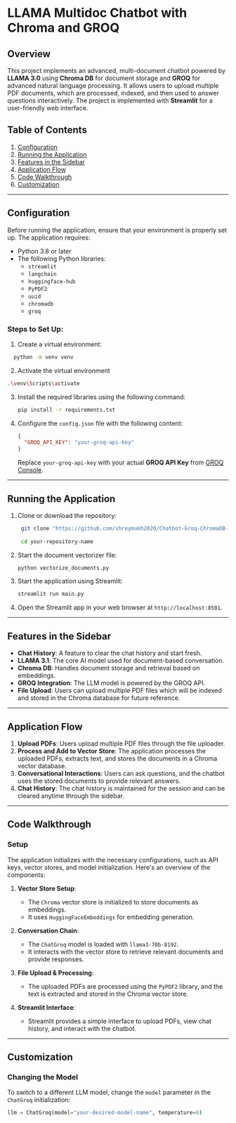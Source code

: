 # LLAMA Multidoc Chatbot with Chroma and GROQ

## Overview

This project implements an advanced, multi-document chatbot powered by **LLAMA 3.0** using **Chroma DB** for document storage and **GROQ** for advanced natural language processing. 
It allows users to upload multiple PDF documents, which are processed, indexed, and then used to answer questions interactively. The project is implemented with **Streamlit** for a user-friendly web interface.

## Table of Contents

1. [Configuration](#configuration)
2. [Running the Application](#running-the-application)
3. [Features in the Sidebar](#features-in-the-sidebar)
4. [Application Flow](#application-flow)
5. [Code Walkthrough](#code-walkthrough)
6. [Customization](#customization)

---

## Configuration

Before running the application, ensure that your environment is properly set up. The application requires:

- Python 3.8 or later
- The following Python libraries:
  - `streamlit`
  - `langchain`
  - `huggingface-hub`
  - `PyPDF2`
  - `uuid`
  - `chromadb`
  - `groq`

### Steps to Set Up:

1. Create a virtual environment:
 ```bash
   python -m venv venv
 ```

2. Activate the virtual environment
```bash
.\venv\Scripts\activate

```

3. Install the required libraries using the following command:

    ```bash
   pip install -r requirements.txt
    ```

4. Configure the `config.json` file with the following content:

    ```json
    {
      "GROQ_API_KEY": "your-groq-api-key"
    }
    ```
   Replace `your-groq-api-key` with your actual **GROQ API Key** from [GROQ Console](https://console.groq.com).

---

## Running the Application

1. Clone or download the repository:

   ```bash
    git clone "https://github.com/shreymukh2020/Chatbot-Groq-ChromaDB-LLAMA3.1.git"
    
    cd your-repository-name
    ```

2. Start the document vectorizer file:
    ```bash
    python vectorize_documents.py

    ```

3. Start the application using Streamlit:
    ```bash
    streamlit run main.py
    ```

4. Open the Streamlit app in your web browser at `http://localhost:8501`.

---

## Features in the Sidebar

- **Chat History**: A feature to clear the chat history and start fresh.
- **LLAMA 3.1**: The core AI model used for document-based conversation.
- **Chroma DB**: Handles document storage and retrieval based on embeddings.
- **GROQ Integration**: The LLM model is powered by the GROQ API.
- **File Upload**: Users can upload multiple PDF files which will be indexed and stored in the Chroma database for future reference.

---

## Application Flow

1. **Upload PDFs**: Users upload multiple PDF files through the file uploader.
2. **Process and Add to Vector Store**: The application processes the uploaded PDFs, extracts text, and stores the documents in a Chroma vector database.
3. **Conversational Interactions**: Users can ask questions, and the chatbot uses the stored documents to provide relevant answers.
4. **Chat History**: The chat history is maintained for the session and can be cleared anytime through the sidebar.

---

## Code Walkthrough

### Setup

The application initializes with the necessary configurations, such as API keys, vector stores, and model initialization. Here's an overview of the components:

1. **Vector Store Setup**:
    - The `Chroma` vector store is initialized to store documents as embeddings.
    - It uses `HuggingFaceEmbeddings` for embedding generation.

2. **Conversation Chain**:
    - The `ChatGroq` model is loaded with `llama3-70b-8192`.
    - It interacts with the vector store to retrieve relevant documents and provide responses.

3. **File Upload & Processing**:
    - The uploaded PDFs are processed using the `PyPDF2` library, and the text is extracted and stored in the Chroma vector store.

4. **Streamlit Interface**:
    - Streamlit provides a simple interface to upload PDFs, view chat history, and interact with the chatbot.

---

## Customization

### Changing the Model

To switch to a different LLM model, change the `model` parameter in the `ChatGroq` initialization:

```python
llm = ChatGroq(model="your-desired-model-name", temperature=0)
